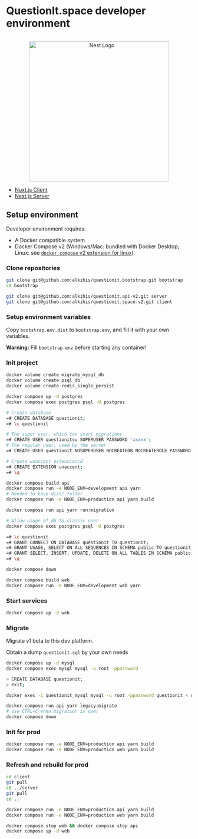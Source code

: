 # QuestionIt.space developer environment

<p align="center" style="margin-top: 2rem">
  <a href="https://questionit.space/" target="_blank"><img src="https://questionit.space/images/logo/BannerWhite.png" width="380" alt="Nest Logo" /></a>
</p>

- [Nuxt.js Client](https://github.com/alkihis/questionit.space-v2)
- [Nest.js Server](https://github.com/alkihis/questionit.api-v2)

## Setup environment

Developer environment requires:
- A Docker compatible system
- Docker Compose v2 (Windows/Mac: bundled with Docker Desktop; Linux: see [`docker compose` v2 extension for linux](https://docs.docker.com/compose/cli-command/#install-on-linux)) 

### Clone repositories

```sh
git clone git@github.com:alkihis/questionit.bootstrap.git bootstrap
cd bootstrap

git clone git@github.com:alkihis/questionit.api-v2.git server
git clone git@github.com:alkihis/questionit.space-v2.git client
```

### Setup environment variables

Copy `bootstrap.env.dist` to `bootstrap.env`, and fill it with your own variables.

**Warning:** Fill `bootstrap.env` before starting any container!

### Init project

```sh
docker volume create migrate_mysql_db
docker volume create psql_db
docker volume create redis_single_persist

docker compose up -d postgres
docker compose exec postgres psql -U postgres

# Create database
=# CREATE DATABASE questionit;
=# \c questionit

# The super user, which can start migrations
=# CREATE USER questionitsu SUPERUSER PASSWORD 'xxxxx';
# The regular user, used by the server
=# CREATE USER questionit NOSUPERUSER NOCREATEDB NOCREATEROLE PASSWORD 'xxxxx';

# Create unaccent extensioncd 
=# CREATE EXTENSION unaccent;
=# \q

docker compose build api
docker compose run -e NODE_ENV=development api yarn
# Needed to have dist/ folder
docker compose run -e NODE_ENV=production api yarn build

docker compose run api yarn run:migration

# Allow usage of db to classic user
docker compose exec postgres psql -U postgres

=# \c questionit
=# GRANT CONNECT ON DATABASE questionit TO questionit;
=# GRANT USAGE, SELECT ON ALL SEQUENCES IN SCHEMA public TO questionit;
=# GRANT SELECT, INSERT, UPDATE, DELETE ON ALL TABLES IN SCHEMA public TO questionit;
=# \q

docker compose down

docker compose build web
docker compose run -e NODE_ENV=development web yarn
```

### Start services

```sh
docker compose up -d web
```

### Migrate

Migrate v1 beta to this dev platform.

Obtain a dump ``questionit.sql`` by your own needs

```sh
docker compose up -d mysql
docker compose exec mysql mysql -u root -ppassword

> CREATE DATABASE questionit;
> exit;

docker exec -i questionit_mysql mysql -u root -ppassword questionit < questionit.sql

docker compose run api yarn legacy:migrate
# Use CTRL+C when migration is over
docker compose down
```

### Init for prod

```sh 
docker compose run -e NODE_ENV=production api yarn build
docker compose run -e NODE_ENV=production web yarn build
```

### Refresh and rebuild for prod

```sh 
cd client
git pull
cd ../server
git pull
cd ..

docker compose run -e NODE_ENV=production api yarn build
docker compose run -e NODE_ENV=production web yarn build

docker compose stop web && docker compose stop api
docker compose up -d web
```
